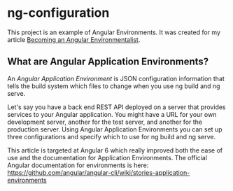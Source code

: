 # ng-configuration

This project is an example of Angular Environments. It was created for my article [Becoming an Angular Environmentalist](https://blog.angularindepth.com/becoming-an-angular-environmentalist-45a48f7c20d8).

## What are Angular Application Environments?

An *Angular Application Environment* is JSON configuration information that tells the build system which files to change when you use ng build and ng serve.

Let's say you have a back end REST API deployed on a server that provides services to your Angular application.
You might have a URL for your own development server, another for the test server, and another for the production server. Using Angular Application Environments you can set up three configurations and specify which to use for ng build and ng serve.

This article is targeted at Angular 6 which really improved both the ease of use and the documentation for Application Environments. The official Angular documentation for environments is here:
https://github.com/angular/angular-cli/wiki/stories-application-environments

